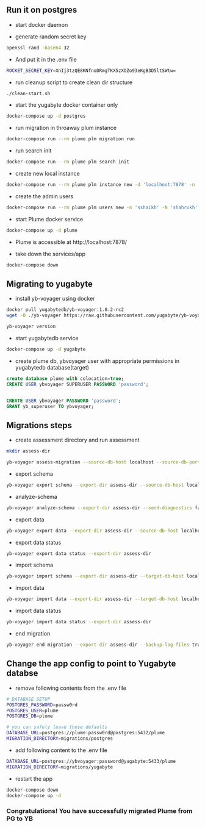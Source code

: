 
## Run it on postgres

- start docker daemon

- generate random secret key
```sh 
openssl rand -base64 32
```

- And put it in the .env file
```sh 
ROCKET_SECRET_KEY=XnIj3tzQE8KNfnoDRmgTKX5zXOZo93eKgB3D5ltSWtw=
```

- run cleanup script to create clean dir structure
```sh 
./clean-start.sh
```

- start the yugabyte docker container only
```sh 
docker-compose up -d postgres
```

- run migration in throaway plum instance
```sh 
docker-compose run --rm plume plm migration run
```

- run search init 
```sh 
docker-compose run --rm plume plm search init
```

- create new local instance
```sh 
docker-compose run --rm plume plm instance new -d 'localhost:7878' -n 'sshaikh-blog'
```

- create the admin users
```sh 
docker-compose run --rm plume plm users new -n 'sshaikh' -N 'shahrukh' -b 'bio' -e 'sshaikh@localhost.com' -p 'pass123' --admin
```

- start Plume docker service
```sh 
docker-compose up -d plume
```

- Plume is accessible at http://localhost:7878/

- take down the services/app
```sh 
docker-compose down
```

## Migrating to yugabyte

- install yb-voyager using docker 
```sh
docker pull yugabytedb/yb-voyager:1.8.2-rc2
wget -O ./yb-voyager https://raw.githubusercontent.com/yugabyte/yb-voyager/main/docker/yb-voyager-docker && chmod +x ./yb-voyager && sudo mv yb-voyager /usr/local/bin/yb-voyager

yb-voyager version
```

- start yugabytedb service
```sh
docker-compose up -d yugabyte
```

- create plume db, ybvoyager user with appropriate permissions in yugabytedb database(target)
```sql
create database plume with colocation=true;
CREATE USER ybvoyager SUPERUSER PASSWORD 'password';


CREATE USER ybvoyager PASSWORD 'password';
GRANT yb_superuser TO ybvoyager;

```

## Migrations steps

- create assessment directory and run assessment
```sh
mkdir assess-dir

yb-voyager assess-migration --source-db-host localhost --source-db-port 5432 --source-db-type postgresql --source-db-user plume --source-db-name plume --source-db-password passw0rd --source-db-schema "public" --send-diagnostics false --export-dir assess-dir
```

- export schema
```sh
yb-voyager export schema --export-dir assess-dir --source-db-host localhost --source-db-port 5432 --source-db-type postgresql --source-db-user plume --source-db-name plume --source-db-password passw0rd --source-db-schema "public" --send-diagnostics false
```

- analyze-schema
```sh
yb-voyager analyze-schema --export-dir assess-dir --send-diagnostics false
```

- export data
```sh
yb-voyager export data --export-dir assess-dir --source-db-host localhost --source-db-port 5432 --source-db-type postgresql --source-db-user plume --source-db-name plume --source-db-password passw0rd --source-db-schema "public" --send-diagnostics false
```

- export data status
```sh
yb-voyager export data status --export-dir assess-dir
```

- import schema
```sh
yb-voyager import schema --export-dir assess-dir --target-db-host localhost --target-db-user ybvoyager --target-db-password password --target-db-name plume 
```

- import data
```sh
yb-voyager import data --export-dir assess-dir --target-db-host localhost --target-db-user ybvoyager --target-db-password password --target-db-name plume 
```

- import data status
```sh
yb-voyager import data status --export-dir assess-dir
```

- end migration
```sh
yb-voyager end migration --export-dir assess-dir --backup-log-files true --backup-data-files true --backup-schema-files true --save-migration-reports true --backup-dir backup-dir/
```


## Change the app config to point to Yugabyte databse 

- remove following contents from the .env file
```sh
# DATABASE SETUP
POSTGRES_PASSWORD=passw0rd
POSTGRES_USER=plume
POSTGRES_DB=plume

# you can safely leave those defaults
DATABASE_URL=postgres://plume:passw0rd@postgres:5432/plume
MIGRATION_DIRECTORY=migrations/postgres
```

- add following content to the .env file

```sh
DATABASE_URL=postgres://ybvoyager:password@yugabyte:5433/plume
MIGRATION_DIRECTORY=migrations/yugabyte
```


- restart the app

```sh
docker-compose down
docker-compose up -d
```


### Congratulations! You have successfully migrated Plume from PG to YB
